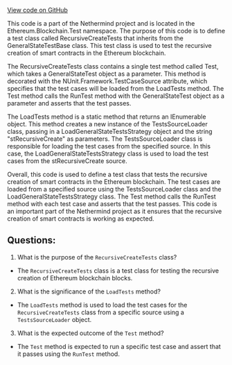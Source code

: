 [View code on GitHub](https://github.com/NethermindEth/nethermind/src/Nethermind/Ethereum.Blockchain.Test/RecursiveCreateTests.cs)

This code is a part of the Nethermind project and is located in the Ethereum.Blockchain.Test namespace. The purpose of this code is to define a test class called RecursiveCreateTests that inherits from the GeneralStateTestBase class. This test class is used to test the recursive creation of smart contracts in the Ethereum blockchain.

The RecursiveCreateTests class contains a single test method called Test, which takes a GeneralStateTest object as a parameter. This method is decorated with the NUnit.Framework.TestCaseSource attribute, which specifies that the test cases will be loaded from the LoadTests method. The Test method calls the RunTest method with the GeneralStateTest object as a parameter and asserts that the test passes.

The LoadTests method is a static method that returns an IEnumerable<GeneralStateTest> object. This method creates a new instance of the TestsSourceLoader class, passing in a LoadGeneralStateTestsStrategy object and the string "stRecursiveCreate" as parameters. The TestsSourceLoader class is responsible for loading the test cases from the specified source. In this case, the LoadGeneralStateTestsStrategy class is used to load the test cases from the stRecursiveCreate source.

Overall, this code is used to define a test class that tests the recursive creation of smart contracts in the Ethereum blockchain. The test cases are loaded from a specified source using the TestsSourceLoader class and the LoadGeneralStateTestsStrategy class. The Test method calls the RunTest method with each test case and asserts that the test passes. This code is an important part of the Nethermind project as it ensures that the recursive creation of smart contracts is working as expected.
## Questions: 
 1. What is the purpose of the `RecursiveCreateTests` class?
- The `RecursiveCreateTests` class is a test class for testing the recursive creation of Ethereum blockchain blocks.

2. What is the significance of the `LoadTests` method?
- The `LoadTests` method is used to load the test cases for the `RecursiveCreateTests` class from a specific source using a `TestsSourceLoader` object.

3. What is the expected outcome of the `Test` method?
- The `Test` method is expected to run a specific test case and assert that it passes using the `RunTest` method.